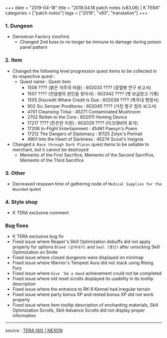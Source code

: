 +++
date = "2019-04-18"
title = "2019.04.18 patch notes (v83.06) | K TERA"
categories = ["patch notes"]
tags = ["2019", "v83", "translation"]
+++

### 1. Dungeon
- Demokron Factory (nm/hm)
  - Changed 2nd boss to no longer be immune to damage during poison panel pattern

### 2. Item
- Changed the following level progression quest items to be collected in its respective quest :
  - Quest name : Quest item
    - 1506 ???? (붉은 저주의 마을) : 602033 ???? (광혈병 연구 보고서)
    - 1507 ???? (전염병의 원인을 찾아서) : 602042 ???? (옛 보급창고 기록)
    - 1505 Discredit Where Credit Is Due : 602039 ???? (특무대 명령서)
    - 902 Sic Semper Proditores : 602045 ???? (거친 항구 첩자 보고서)
    - 4701 Cleansing Tirkai : 45271 Contaminated Mushroom
    - 2702 Rotten to the Core : 602011 Homing Device
    - 17217 ???? (든든한 지원) : 602029 ???? (아크데바의 표식)
    - 17206 In-Flight Entertainment : 45461 Paesyn's Poem
    - 17212 The Dangers of Diplomacy : 81125 Zolyn's Portrait
    - 4901 Into the Heart of Darkness : 45274 Scout's Insignia
- Changed `A Race through Dark Places` quest items to be sellable to merchant, but it cannot be destroyed
  - Memento of the First Sacrifice, Memento of the Second Sacrifice, Memento of the Third Sacrifice

### 3. Other
- Decreased respawn time of gathering node of `Medical Supplies for the Wounded` quest

### 4. Style shop
- K TERA exclusive comment

### Bug fixes
- K TERA exclusive bug fix
- Fixed issue where Reaper's Skill Optimization debuffs did not apply properly for options `Bleed (상처내기)` and `Seal (봉인)` after unlocking Skill Optimization on Smite
- Fixed issue where closed dungeons were displayed on minimap
- Fixed issue where Warrior's Tempest Aura did not stack using Rising Fury
- Fixed issue where `Give 'Em a Hand` achievement could not be completed
- Fixed issue where old reset scrolls displayed its usability in its tooltip description
- Fixed issue where the entrance to RK-9 Kennel had irregular terrain
- Fixed issue where party bonus XP and rested bonus XP did not work properly
- Fixed issue where item tooltip description of enchanting materials, Skill Optimization Scrolls, Skill Advance Scrolls did not display proper information

----

source : [TERA 테라 | NEXON](http://tera.nexon.com/news/update/view.aspx?n4articlesn=389)
